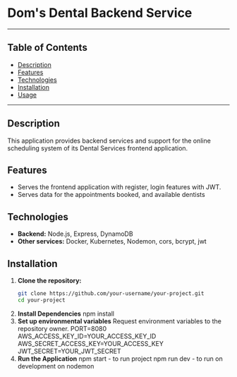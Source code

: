 # Dom's Dental Backend Service

---

## Table of Contents

- [Description](#description)
- [Features](#features)
- [Technologies](#technologies)
- [Installation](#installation)
- [Usage](#usage)

---

## Description

This application provides backend services and support for the online scheduling system of its Dental Services frontend application.

## Features

- Serves the frontend application with register, login features with JWT.
- Serves data for the appointments booked, and available dentists

## Technologies

- **Backend:** Node.js, Express, DynamoDB
- **Other services:** Docker, Kubernetes, Nodemon, cors, bcrypt, jwt

## Installation

1. **Clone the repository:**
   ```bash
   git clone https://github.com/your-username/your-project.git
   cd your-project
   ```
2. **Install Dependencies**
   npm install
3. **Set up environmental variables**
   Request environment variables to the repository owner.
   PORT=8080
   AWS_ACCESS_KEY_ID=YOUR_ACCESS_KEY_ID
   AWS_SECRET_ACCESS_KEY=YOUR_ACCESS_KEY
   JWT_SECRET=YOUR_JWT_SECRET
4. **Run the Application**
   npm start - to run project
   npm run dev - to run on development on nodemon
